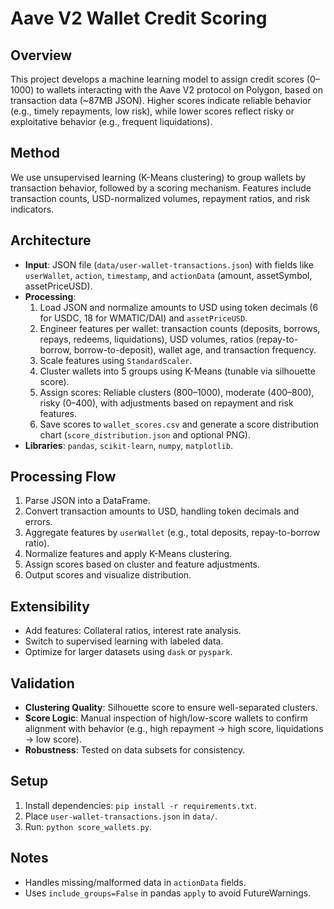 # Aave V2 Wallet Credit Scoring

## Overview
This project develops a machine learning model to assign credit scores (0–1000) to wallets interacting with the Aave V2 protocol on Polygon, based on transaction data (~87MB JSON). Higher scores indicate reliable behavior (e.g., timely repayments, low risk), while lower scores reflect risky or exploitative behavior (e.g., frequent liquidations).

## Method
We use unsupervised learning (K-Means clustering) to group wallets by transaction behavior, followed by a scoring mechanism. Features include transaction counts, USD-normalized volumes, repayment ratios, and risk indicators.

## Architecture
- **Input**: JSON file (`data/user-wallet-transactions.json`) with fields like `userWallet`, `action`, `timestamp`, and `actionData` (amount, assetSymbol, assetPriceUSD).
- **Processing**:
  1. Load JSON and normalize amounts to USD using token decimals (6 for USDC, 18 for WMATIC/DAI) and `assetPriceUSD`.
  2. Engineer features per wallet: transaction counts (deposits, borrows, repays, redeems, liquidations), USD volumes, ratios (repay-to-borrow, borrow-to-deposit), wallet age, and transaction frequency.
  3. Scale features using `StandardScaler`.
  4. Cluster wallets into 5 groups using K-Means (tunable via silhouette score).
  5. Assign scores: Reliable clusters (800–1000), moderate (400–800), risky (0–400), with adjustments based on repayment and risk features.
  6. Save scores to `wallet_scores.csv` and generate a score distribution chart (`score_distribution.json` and optional PNG).
- **Libraries**: `pandas`, `scikit-learn`, `numpy`, `matplotlib`.

## Processing Flow
1. Parse JSON into a DataFrame.
2. Convert transaction amounts to USD, handling token decimals and errors.
3. Aggregate features by `userWallet` (e.g., total deposits, repay-to-borrow ratio).
4. Normalize features and apply K-Means clustering.
5. Assign scores based on cluster and feature adjustments.
6. Output scores and visualize distribution.

## Extensibility
- Add features: Collateral ratios, interest rate analysis.
- Switch to supervised learning with labeled data.
- Optimize for larger datasets using `dask` or `pyspark`.

## Validation
- **Clustering Quality**: Silhouette score to ensure well-separated clusters.
- **Score Logic**: Manual inspection of high/low-score wallets to confirm alignment with behavior (e.g., high repayment → high score, liquidations → low score).
- **Robustness**: Tested on data subsets for consistency.

## Setup
1. Install dependencies: `pip install -r requirements.txt`.
2. Place `user-wallet-transactions.json` in `data/`.
3. Run: `python score_wallets.py`.

## Notes
- Handles missing/malformed data in `actionData` fields.
- Uses `include_groups=False` in pandas `apply` to avoid FutureWarnings.
